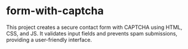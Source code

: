 # form-with-captcha
This project creates a secure contact form with CAPTCHA using HTML, CSS, and JS. It validates input fields and prevents spam submissions, providing a user-friendly interface.
